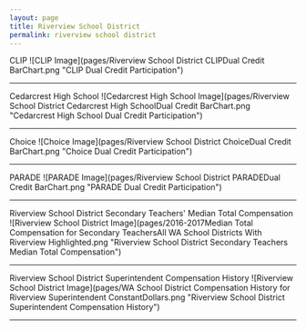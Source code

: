 ```yaml
---
layout: page
title: Riverview School District
permalink: riverview school district
---
```



CLIP
![CLIP Image](pages/Riverview School District CLIPDual Credit BarChart.png "CLIP Dual Credit Participation")

___

Cedarcrest High School
![Cedarcrest High School Image](pages/Riverview School District Cedarcrest High SchoolDual Credit BarChart.png "Cedarcrest High School Dual Credit Participation")

___

Choice
![Choice Image](pages/Riverview School District ChoiceDual Credit BarChart.png "Choice Dual Credit Participation")

___

PARADE
![PARADE Image](pages/Riverview School District PARADEDual Credit BarChart.png "PARADE Dual Credit Participation")

___

Riverview School District Secondary Teachers' Median Total Compensation
![Riverview School District Image](pages/2016-2017Median Total Compensation for Secondary TeachersAll WA School Districts With Riverview Highlighted.png "Riverview School District Secondary Teachers Median Total Compensation")

___

Riverview School District Superintendent Compensation History
![Riverview School District Image](pages/WA School District Compensation History for Riverview Superintendent ConstantDollars.png "Riverview School District Superintendent Compensation History")

___

